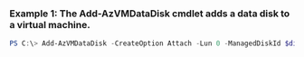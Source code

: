 ### Example 1: The Add-AzVMDataDisk cmdlet adds a data disk to a virtual machine.
```powershell
PS C:\> Add-AzVMDataDisk -CreateOption Attach -Lun 0 -ManagedDiskId $disk.Id -Name DataDisk1 -VM $VirtualMachine
```

